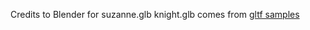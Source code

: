 Credits to Blender for suzanne.glb
knight.glb comes from [gltf samples](https://github.com/KhronosGroup/glTF-Sample-Assets/tree/main/Models/ABeautifulGame) 